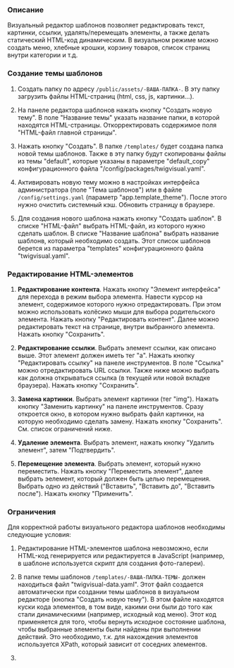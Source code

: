 ### Описание

Визуальный редактор шаблонов позволяет редактировать текст, картинки, ссылки, удалять/перемещать элементы, а также делать статический HTML-код динамическим. В визуальном режиме можно создать меню, хлебные крошки, корзину товаров, список страниц внутри категории и т.д.

### Создание темы шаблонов

1. Создать папку по адресу ``/public/assets/-ВАША-ПАПКА-``. В эту папку загрузить файлы HTML-страниц (html, css, js, картинки...).

2. На панеле редактора шаблонов нажать кнопку "Создать новую тему". В поле "Название темы" указать название папки, в которой находятся HTML-страницы. Откорректировать содержимое поля "HTML-файл главной страницы".

3. Нажать кнопку "Создать". В папке ``/templates/`` будет создана папка новой темы шаблонов. Также в эту папку будут скопированы файлы из темы "default", которые указаны в параметре "default_copy" конфигурационного файла "/config/packages/twigvisual.yaml".

4. Активировать новую тему можно в настройках интерфейса администратора (поле "Тема шаблонов") или в файле ``/config/settings.yaml`` (параметр "app.template_theme"). После этого нужно очистить системный кэш. Обновить страницу в браузере.

5. Для создания нового шаблона нажать кнопку "Создать шаблон". В списке "HTML-файл" выбрать HTML-файл, из которого нужно сделать шаблон. В списке "Название шаблона" выбрать название шаблонв, который необходимо создать. Этот список шаблонов берется из параметра "templates" конфигурационного файла "twigvisual.yaml".

### Редактирование HTML-элементов

1. **Редактирование контента**. Нажать кнопку "Элемент интерфейса" для перехода в режим выбора элемента. Навести курсор на элемент, содержимое которого нужно отредактировать. При этом можно использовать колёсико мыши для выбора родительского элемента. Нажать кнопку "Редактировать контент". Далее можно редактировать текст на странице, внутри выбранного элемента. Нажать кнопку "Сохранить".

2. **Редактирование ссылки**. Выбрать элемент ссылки, как описано выше. Этот элемент должен иметь тег "a". Нажать кнопку "Редактировать ссылку" на панеле инструментов. В поле "Ссылка" можно отредактировать URL ссылки. Также ниже можно выбрать как должна открываться ссылка (в текущей или новой вкладке браузера). Нажать кнопку "Сохранить".

3. **Замена картинки**. Выбрать элемент картинки (тег "img"). Нажать кнопку "Заменить картинку" на панеле инструментов. Сразу откроется окно, в котором нужно выбрать файл картинки, на которую необходимо сделать замену. Нажать кнопку "Сохранить". См. список ограничений ниже.

4. **Удаление элемента**. Выбрать элемент, нажать кнопку "Удалить элемент", затем "Подтвердить".

5. **Перемещение элемента**. Выбрать элемент, который нужно переместить. Нажать кнопку "Переместить элемент", далее выбрать эелемент, который должен быть целью перемещения. Выбрать одно из действий ("Вставить", "Вставить до", "Вставить после"). Нажать кнопку "Применить".

### Ограничения

Для корректной работы визуального редактора шаблонов необходимы следующие условия:

1. Редактирование HTML-элементов шаблона невозможно, если HTML-код генерируется или редактируется в JavaScript (например, в шаблоне используется скрипт для создания фото-галереи).

2. В папке темы шаблонов ``/templates/-ВАША-ПАПКА-ТЕМЫ-`` должен находиться файл "twigvisual-data.yaml". Этот файл создается автоматически при создании темы шаблонов в визуальном редакторе (кнопка "Создать новую тему"). В этом файле находятся куски кода элементов, в том виде, какими они были до того как стали динамическими (например, исходный код меню). Этот код применяется для того, чтобы вернуть исходное состояние шаблона, чтобы выбранные элементы были найдены при выполнении действий. Это необходимо, т.к. для нахождения элементов используется XPath, который зависит от соседних элементов.

3. 



